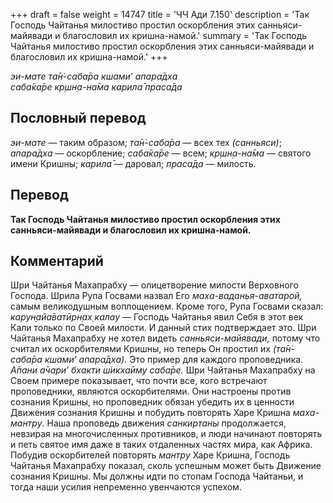 +++
draft = false
weight = 14747
title = 'ЧЧ Ади 7.150'
description = 'Так Господь Чайтанья милостиво простил оскорбления этих санньяси-майявади и благословил их кришна-намой.'
summary = 'Так Господь Чайтанья милостиво простил оскорбления этих санньяси-майявади и благословил их кришна-намой.'
+++

_эи-мате та̄н̇-саба̄ра кшами’ апара̄дха  
саба̄ка̄ре кр̣шн̣а-на̄ма карила̄ праса̄да_

## Пословный перевод

_эи_\-_мате_ — таким образом; _та̄н̇_\-_саба̄ра_ — всех тех _(санньяси)_; _апара̄дха_ — оскорбление; _саба̄ка̄ре_ — всем; _кр̣шн̣а_\-_на̄ма_ — святого имени Кришны; _карила̄_ — даровал; _праса̄да_ — милость.

## Перевод

**Так Господь Чайтанья милостиво простил оскорбления этих санньяси-майявади и благословил их кришна-намой.**

## Комментарий

Шри Чайтанья Махапрабху — олицетворение милости Верховного Господа. Шрила Рупа Госвами назвал Его _маха-ваданья-аватарой,_ самым великодушным воплощением. Кроме того, Рупа Госвами сказал: _карун̣айа̄ватӣрн̣ах̣ калау_ — Господь Чайтанья явил Себя в этот век Кали только по Своей милости. И данный стих подтверждает это. Шри Чайтанья Махапрабху не хотел видеть _санньяси-майявади,_ потому что считал их оскорбителями Кришны, но теперь Он простил их _(та̄н̇-саба̄ра кшами’ апара̄дха)._ Это пример для каждого проповедника. _А̄пани а̄чари’ бхакти ш́икха̄иму саба̄ре._ Шри Чайтанья Махапрабху на Своем примере показывает, что почти все, кого встречают проповедники, являются оскорбителями. Они настроены против сознания Кришны, но проповедник обязан убедить их в ценности Движения сознания Кришны и побудить повторять Харе Кришна _маха-мантру_. Наша проповедь движения _санкиртаны_ продолжается, невзирая на многочисленных противников, и люди начинают повторять и петь святое имя даже в таких отдаленных частях мира, как Африка. Побудив оскорбителей повторять _мантру_ Харе Кришна, Господь Чайтанья Махапрабху показал, сколь успешным может быть Движение сознания Кришны. Мы должны идти по стопам Господа Чайтаньи, и тогда наши усилия непременно увенчаются успехом.
